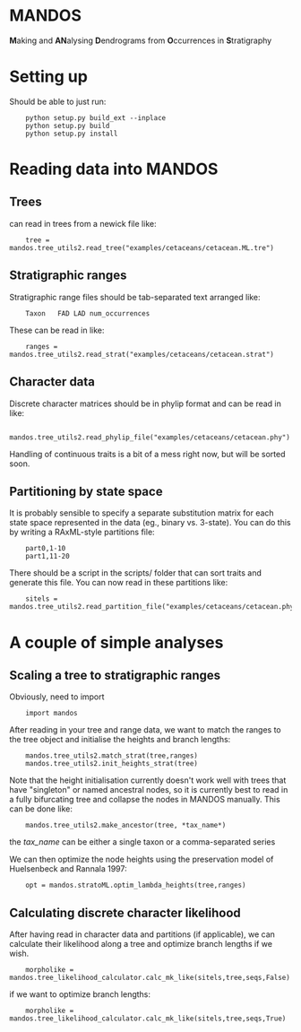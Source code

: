 # MANDOS

**M**aking and **AN**alysing **D**endrograms from **O**ccurrences in **S**tratigraphy

# Setting up

Should be able to just run:

        python setup.py build_ext --inplace
        python setup.py build
        python setup.py install

# Reading data into MANDOS

## Trees
can read in trees from a newick file like:

        tree = mandos.tree_utils2.read_tree("examples/cetaceans/cetacean.ML.tre")

## Stratigraphic ranges

Stratigraphic range files should be tab-separated text arranged like:

        Taxon   FAD LAD num_occurrences

These can be read in like:

        ranges = mandos.tree_utils2.read_strat("examples/cetaceans/cetacean.strat")

## Character data

Discrete character matrices should be in phylip format and can be read in like:

        mandos.tree_utils2.read_phylip_file("examples/cetaceans/cetacean.phy")

Handling of continuous traits is a bit of a mess right now, but will be sorted soon.

## Partitioning by state space

It is probably sensible to specify a separate substitution matrix for each state space represented in the data (eg., binary vs. 3-state). You can do this by writing a RAxML-style partitions file:

        part0,1-10
        part1,11-20

There should be a script in the scripts/ folder that can sort traits and generate this file. You can now read in these partitions like:

        sitels = mandos.tree_utils2.read_partition_file("examples/cetaceans/cetacean.phy.models")


# A couple of simple analyses

## Scaling a tree to stratigraphic ranges

Obviously, need to import

        import mandos

After reading in your tree and range data, we want to match the ranges to the tree object and initialise the heights and branch lengths:

        mandos.tree_utils2.match_strat(tree,ranges)
        mandos.tree_utils2.init_heights_strat(tree)

Note that the height initialisation currently doesn't work well with trees that have "singleton" or named ancestral nodes, so it is currently best to read in a fully bifurcating tree and collapse the nodes in MANDOS manually. This can be done like:

        mandos.tree_utils2.make_ancestor(tree, *tax_name*)

the *tax_name* can be either a single taxon or a comma-separated series

We can then optimize the node heights using the preservation model of Huelsenbeck and Rannala 1997:

        opt = mandos.stratoML.optim_lambda_heights(tree,ranges)

## Calculating discrete character likelihood

After having read in character data and partitions (if applicable), we can calculate their likelihood along a tree and optimize branch lengths if we wish.

        morpholike = mandos.tree_likelihood_calculator.calc_mk_like(sitels,tree,seqs,False)

if we want to optimize branch lengths:

        morpholike = mandos.tree_likelihood_calculator.calc_mk_like(sitels,tree,seqs,True)

